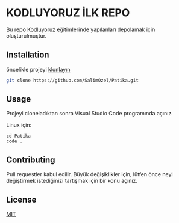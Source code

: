 # KODLUYORUZ İLK REPO
Bu repo [Kodluyoruz](https://www.patika.dev/tr) eğitimlerinde yapılanları depolamak için oluşturulmuştur.

## Installation
öncelikle projeyi [klonlayın](https://github.com/SalimOzel/Patika.git)

```bash
git clone https://github.com/SalimOzel/Patika.git
```
## Usage

Projeyi cloneladıktan sonra Visual Studio Code programında açınız.

Linux için:
```linux
cd Patika
code .
```
## Contributing
Pull requestler kabul edilir. Büyük değişiklikler için, lütfen önce neyi değiştirmek istediğinizi tartışmak için bir konu açınız.


## License
[MIT](https://choosealicense.com/licenses/mit/)
